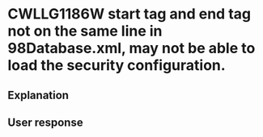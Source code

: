 # CWLLG1186W <driver> start tag and end tag not on the same line in 98Database.xml, may not be able to load the security configuration.

## Explanation

## User response
